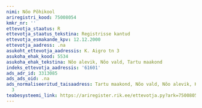 ```yaml
---
nimi: Nõo Põhikool
ariregistri_kood: 75008054
kmkr_nr: ''
ettevotja_staatus: R
ettevotja_staatus_tekstina: Registrisse kantud
ettevotja_esmakande_kpv: 12.12.2000
ettevotja_aadress: .na
asukoht_ettevotja_aadressis: K. Aigro tn 3
asukoha_ehak_kood: 5534
asukoha_ehak_tekstina: Nõo alevik, Nõo vald, Tartu maakond
indeks_ettevotja_aadressis: '61601'
ads_adr_id: 3313085
ads_ads_oid: .na
ads_normaliseeritud_taisaadress: Tartu maakond, Nõo vald, Nõo alevik, K. Aigro tn
  3
teabesysteemi_link: https://ariregister.rik.ee/ettevotja.py?ark=75008054&ref=rekvisiidid
---
```

